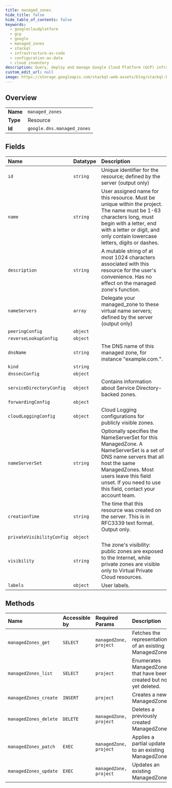 ```yaml
---
title: managed_zones
hide_title: false
hide_table_of_contents: false
keywords:
  - googlecloudplatform
  - gcp
  - google
  - managed_zones
  - stackql
  - infrastructure-as-code
  - configuration-as-data
  - cloud inventory
description: Query, deploy and manage Google Cloud Platform (GCP) infrastructure and resources using SQL
custom_edit_url: null
image: https://storage.googleapis.com/stackql-web-assets/blog/stackql-blog-post-featured-image.png
---
```

  
    

## Overview
<table><tbody>
<tr><td><b>Name</b></td><td><code>managed_zones</code></td></tr>
<tr><td><b>Type</b></td><td>Resource</td></tr>
<tr><td><b>Id</b></td><td><code>google.dns.managed_zones</code></td></tr>
</tbody></table>

## Fields
| Name | Datatype | Description |
|:-----|:---------|:------------|
| `id` | `string` | Unique identifier for the resource; defined by the server (output only) |
| `name` | `string` | User assigned name for this resource. Must be unique within the project. The name must be 1-63 characters long, must begin with a letter, end with a letter or digit, and only contain lowercase letters, digits or dashes. |
| `description` | `string` | A mutable string of at most 1024 characters associated with this resource for the user's convenience. Has no effect on the managed zone's function. |
| `nameServers` | `array` | Delegate your managed_zone to these virtual name servers; defined by the server (output only) |
| `peeringConfig` | `object` |  |
| `reverseLookupConfig` | `object` |  |
| `dnsName` | `string` | The DNS name of this managed zone, for instance "example.com.". |
| `kind` | `string` |  |
| `dnssecConfig` | `object` |  |
| `serviceDirectoryConfig` | `object` | Contains information about Service Directory-backed zones. |
| `forwardingConfig` | `object` |  |
| `cloudLoggingConfig` | `object` | Cloud Logging configurations for publicly visible zones. |
| `nameServerSet` | `string` | Optionally specifies the NameServerSet for this ManagedZone. A NameServerSet is a set of DNS name servers that all host the same ManagedZones. Most users leave this field unset. If you need to use this field, contact your account team. |
| `creationTime` | `string` | The time that this resource was created on the server. This is in RFC3339 text format. Output only. |
| `privateVisibilityConfig` | `object` |  |
| `visibility` | `string` | The zone's visibility: public zones are exposed to the Internet, while private zones are visible only to Virtual Private Cloud resources. |
| `labels` | `object` | User labels. |
## Methods
| Name | Accessible by | Required Params | Description |
|:-----|:--------------|:----------------|:------------|
| `managedZones_get` | `SELECT` | `managedZone, project` | Fetches the representation of an existing ManagedZone. |
| `managedZones_list` | `SELECT` | `project` | Enumerates ManagedZones that have been created but not yet deleted. |
| `managedZones_create` | `INSERT` | `project` | Creates a new ManagedZone. |
| `managedZones_delete` | `DELETE` | `managedZone, project` | Deletes a previously created ManagedZone. |
| `managedZones_patch` | `EXEC` | `managedZone, project` | Applies a partial update to an existing ManagedZone. |
| `managedZones_update` | `EXEC` | `managedZone, project` | Updates an existing ManagedZone. |
